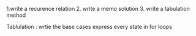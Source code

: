 1.write a recurence relation
2. write a memo solution
3. write a tabulation method



Tablulation : 
  wrtie the base cases
  express every state in for loops
  